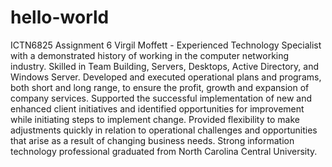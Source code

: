 # hello-world
ICTN6825 Assignment 6
Virgil Moffett - Experienced Technology Specialist with a demonstrated history of working in the computer networking industry. Skilled in Team Building, Servers, Desktops, Active Directory, and Windows Server. Developed and executed operational plans and programs, both short and long range, to ensure the profit, growth and expansion of company services. Supported the successful implementation of new and enhanced client initiatives and identified opportunities for improvement while initiating steps to implement change. Provided flexibility to make adjustments quickly in relation to operational challenges and opportunities that arise as a result of changing business needs. Strong information technology professional graduated from North Carolina Central University. 
